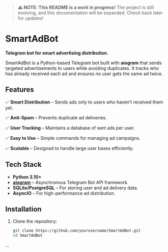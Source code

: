 > **⚠️ NOTE: This README is a work in progress!**
> The project is still evolving, and this documentation will be expanded.
> Check back later for updates!

# SmartAdBot 

**Telegram bot for smart advertising distribution.**

SmartAdBot is a Python-based Telegram bot built with **aiogram** that sends targeted advertisements to users while avoiding duplicates. It tracks who has already received each ad and ensures no user gets the same ad twice.

## Features
✅ **Smart Distribution** – Sends ads only to users who haven’t received them yet.

✅ **Anti-Spam** – Prevents duplicate ad deliveries.

✅ **User Tracking** – Maintains a database of sent ads per user.

✅ **Easy to Use** – Simple commands for managing ad campaigns.

✅ **Scalable** – Designed to handle large user bases efficiently.

## Tech Stack
- **Python 3.10+**
- **[aiogram](https://github.com/aiogram/aiogram)** – Asynchronous Telegram Bot API framework.
- **SQLite/PostgreSQL** – For storing user and ad delivery data.
- **AsyncIO** – For high-performance ad distribution.

## Installation
1. Clone the repository:
   ```bash
   git clone https://github.com/yourusername/SmartAdBot.git
   cd SmartAdBot 
   
...